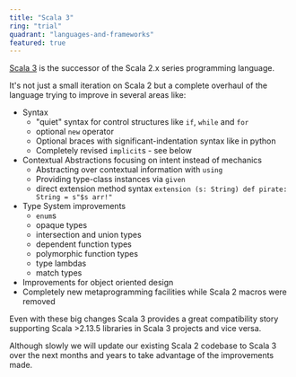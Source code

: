 ```yaml
---
title: "Scala 3"
ring: "trial"
quadrant: "languages-and-frameworks"
featured: true
---
```


[Scala 3](https://docs.scala-lang.org/scala3/) is the successor of the Scala 2.x series programming language.

It's not just a small iteration on Scala 2 but a complete overhaul of the language trying to improve in several areas like:

- Syntax
  - "quiet" syntax for control structures like `if`, `while` and `for`
  - optional `new` operator
  - Optional braces with significant-indentation syntax like in python
  - Completely revised `implicit`s - see below
- Contextual Abstractions focusing on intent instead of mechanics
  - Abstracting over contextual information with `using`
  - Providing type-class instances via `given`
  - direct extension method syntax `extension (s: String) def pirate: String = s"$s arr!"`
- Type System improvements
  - `enum`s
  - opaque types
  - intersection and union types
  - dependent function types
  - polymorphic function types
  - type lambdas
  - match types
- Improvements for object oriented design
- Completely new metaprogramming facilities while Scala 2 macros were removed

Even with these big changes Scala 3 provides a great compatibility story supporting Scala >2.13.5 libraries in Scala 3 projects and vice versa.

Although slowly we will update our existing Scala 2 codebase to Scala 3 over the next months and years to take advantage of the improvements made.
